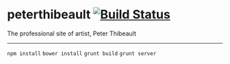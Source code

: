 # peterthibeault [![Build Status](https://travis-ci.org/wylie/peterthibeault.svg?branch=develop)](https://travis-ci.org/wylie/peterthibeault)

The professional site of artist, Peter Thibeault

---

`npm install`
`bower install`
`grunt build`
`grunt server`
